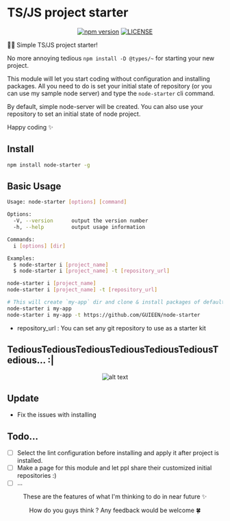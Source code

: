 # TS/JS project starter

<div align="center">

[![npm version](https://badge.fury.io/js/%40guieen%2Fnode-starter.svg)](https://www.npmjs.com/package/@guieen/node-starter)
[![LICENSE](https://img.shields.io/github/license/GUIEEN/node-starter.svg)](https://github.com/GUIEEN/node-starter/blob/master/LICENSE)

</div>

🏳️‍🌈 Simple TS/JS project starter!

No more annoying tedious `npm install -D @types/~` for starting your new project.

This module will let you start coding without configuration and installing packages. All you need to do is set your initial state of repository (or you can use my sample node server) and type the `node-starter` cli command.

By default, simple node-server will be created. You can also use your repository to set an initial state of node project.

Happy coding ✨

## Install

```bash
npm install node-starter -g
```

## Basic Usage

```bash
Usage: node-starter [options] [command]

Options:
  -V, --version      output the version number
  -h, --help         output usage information

Commands:
  i [options] [dir]

Examples:
  $ node-starter i [project_name]
  $ node-starter i [project_name] -t [repository_url]
```

```bash
node-starter i [project_name]
node-starter i [project_name] -t [repository_url]

# This will create `my-app` dir and clone & install packages of default / another repository you set
node-starter i my-app
node-starter i my-app -t https://github.com/GUIEEN/node-starter
```

- repository_url : You can set any git repository to use as a starter kit

## TediousTediousTediousTediousTediousTediousTedious... :|

<div align="center">

![alt text](https://i2.wp.com/workschoolenglish.com/wp-content/uploads/2016/01/tedious.png?resize=480%2C320&ssl=1)

</div>

## Update

- Fix the issues with installing

## Todo...

- [ ] Select the lint configuration before installing and apply it after project is installed.
- [ ] Make a page for this module and let ppl share their customized initial repositories :)
- [ ] ...

<div align="center">

These are the features of what I'm thinking to do in near future ✨

How do you guys think ? Any feedback would be welcome 🍀

</div>

